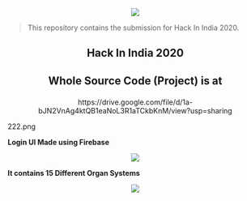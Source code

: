 <p align="center">
 <img  src="https://github.com/sanket9006/Hack-In-India/222.png">
</p>

> This repository contains the submission for Hack In India 2020.
## <p align="center"> Hack In India 2020 </p>
## <p align="center"> Whole Source Code (Project) is at  </p>

<p align="center"> https://drive.google.com/file/d/1a-bJN2VnAg4ktQB1eaNoL3R1aTCkbKnM/view?usp=sharing </p>



222.png


**Login UI Made using Firebase**

<p align="center">
 <img  src="https://github.com/sanket9006/Hack-In-India/tree/master/dddddddddd.png">
</p>


**It contains 15 Different Organ Systems**

<p align="center">
 <img  src="https://github.com/sanket9006/Hack-In-India/9999999999999999.png">
</p>




